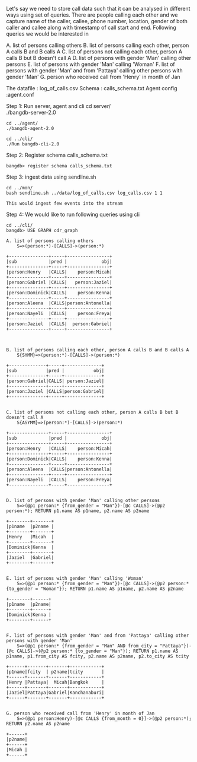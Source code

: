 Let's say we need to store call data such that it can be analysed in different ways using set of queries.
There are people calling each other and we capture name of the caller, callee, phone number, location, gender of both caller and callee along with timestamp of call start and end.
Following queries we would be interested in

 A. list of persons calling others
 B. list of persons calling each other, person A calls B and B calls A
 C. list of persons not calling each other, person A calls B but B doesn't call A
 D. list of persons with gender 'Man' calling other persons
 E. list of persons with gender 'Man' calling 'Woman'
 F. list of persons with gender 'Man' and from 'Pattaya' calling other persons with gender 'Man'
 G. person who received call from 'Henry' in month of Jan

The datafile : log_of_calls.csv
Schema : calls_schema.txt
Agent config :agent.conf

Step 1: Run server, agent and cli
	cd server/	
	./bangdb-server-2.0

	cd ../agent/
	./bangdb-agent-2.0

	cd ../cli/
	./Run bangdb-cli-2.0

Step 2: Register schema calls_schema.txt

	bangdb> register schema calls_schema.txt

Step 3: ingest data using sendline.sh

	cd ../mon/
	bash sendline.sh ../data/log_of_calls.csv log_calls.csv 1 1

	This would ingest few events into the stream

Step 4: We would like to run following queries using cli

	cd ../cli/
	bangdb> USE GRAPH cdr_graph

	A. list of persons calling others
		S=>(person:*)-[CALLS]->(person:*)

	+---------------+-----+----------------+
	|sub            |pred |             obj|
	+---------------+-----+----------------+
	|person:Henry   |CALLS|    person:Micah|
	+---------------+-----+----------------+
	|person:Gabriel |CALLS|   person:Jaziel|
	+---------------+-----+----------------+
	|person:Dominick|CALLS|    person:Kenna|
	+---------------+-----+----------------+
	|person:Aleena  |CALLS|person:Antonella|
	+---------------+-----+----------------+
	|person:Nayeli  |CALLS|    person:Freya|
	+---------------+-----+----------------+
	|person:Jaziel  |CALLS|  person:Gabriel|
	+---------------+-----+----------------+



	B. list of persons calling each other, person A calls B and B calls A
		S{SYMM}=>(person:*)-[CALLS]->(person:*)

	+--------------+-----+--------------+
	|sub           |pred |           obj|
	+--------------+-----+--------------+
	|person:Gabriel|CALLS| person:Jaziel|
	+--------------+-----+--------------+
	|person:Jaziel |CALLS|person:Gabriel|
	+--------------+-----+--------------+


	C. list of persons not calling each other, person A calls B but B doesn't call A
		S{ASYMM}=>(person:*)-[CALLS]->(person:*)

	+---------------+-----+----------------+
	|sub            |pred |             obj|
	+---------------+-----+----------------+
	|person:Henry   |CALLS|    person:Micah|
	+---------------+-----+----------------+
	|person:Dominick|CALLS|    person:Kenna|
	+---------------+-----+----------------+
	|person:Aleena  |CALLS|person:Antonella|
	+---------------+-----+----------------+
	|person:Nayeli  |CALLS|    person:Freya|
	+---------------+-----+----------------+


	D. list of persons with gender 'Man' calling other persons
		S=>(@p1 person:* {from_gender = "Man"})-[@c CALLS]->(@p2 person:*); RETURN p1.name AS p1name, p2.name AS p2name

	+--------+-------+
	|p1name  |p2name |
	+--------+-------+
	|Henry   |Micah  |
	+--------+-------+
	|Dominick|Kenna  |
	+--------+-------+
	|Jaziel  |Gabriel|
	+--------+-------+


	E. list of persons with gender 'Man' calling 'Woman'
		S=>(@p1 person:* {from_gender = "Man"})-[@c CALLS]->(@p2 person:* {to_gender = "Woman"}); RETURN p1.name AS p1name, p2.name AS p2name

	+--------+------+
	|p1name  |p2name|
	+--------+------+
	|Dominick|Kenna |
	+--------+------+


	F. list of persons with gender 'Man' and from 'Pattaya' calling other persons with gender 'Man'
		S=>(@p1 person:* {from_gender = "Man" AND from_city = "Pattaya"})-[@c CALLS]->(@p2 person:* {to_gender = "Man"}); RETURN p1.name AS p1name, p1.from_city AS fcity, p2.name AS p2name, p2.to_city AS tcity

	+------+-------+-------+------------+
	|p1name|fcity  | p2name|tcity       |
	+------+-------+-------+------------+
	|Henry |Pattaya|  Micah|Bangkok     |
	+------+-------+-------+------------+
	|Jaziel|Pattaya|Gabriel|Kanchanaburi|
	+------+-------+-------+------------+


	G. person who received call from 'Henry' in month of Jan
		S=>(@p1 person:Henry)-[@c CALLS {from_month = 0}]->(@p2 person:*); RETURN p2.name AS p2name

	+------+
	|p2name|
	+------+
	|Micah |
	+------+


